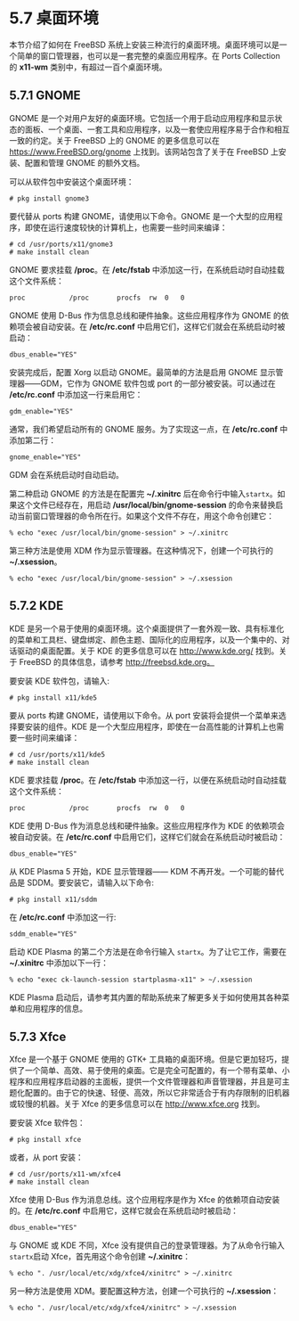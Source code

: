 # 5.7 桌面环境

本节介绍了如何在 FreeBSD 系统上安装三种流行的桌面环境。桌面环境可以是一个简单的窗口管理器，也可以是一套完整的桌面应用程序。在 Ports Collection 的 **x11-wm** 类别中，有超过一百个桌面环境。

## 5.7.1 GNOME

GNOME 是一个对用户友好的桌面环境。它包括一个用于启动应用程序和显示状态的面板、一个桌面、一套工具和应用程序，以及一套使应用程序易于合作和相互一致的约定。关于 FreeBSD 上的 GNOME 的更多信息可以在 <https://www.FreeBSD.org/gnome> 上找到。该网站包含了关于在 FreeBSD 上安装、配置和管理 GNOME 的额外文档。

可以从软件包中安装这个桌面环境：

```
# pkg install gnome3
```

要代替从 ports 构建 GNOME，请使用以下命令。GNOME 是一个大型的应用程序，即使在运行速度较快的计算机上，也需要一些时间来编译：
 
 ```
# cd /usr/ports/x11/gnome3
# make install clean
```

GNOME 要求挂载 **/proc**。在 **/etc/fstab** 中添加这一行，在系统启动时自动挂载这个文件系统：

```
proc           /proc       procfs  rw  0   0
```

GNOME 使用 D-Bus 作为信息总线和硬件抽象。这些应用程序作为 GNOME 的依赖项会被自动安装。在 **/etc/rc.conf** 中启用它们，这样它们就会在系统启动时被启动：

```
dbus_enable="YES"
```

安装完成后，配置 Xorg 以启动 GNOME。最简单的方法是启用 GNOME 显示管理器——GDM，它作为 GNOME 软件包或 port 的一部分被安装。可以通过在 **/etc/rc.conf** 中添加这一行来启用它：

```
gdm_enable="YES"
```

通常，我们希望启动所有的 GNOME 服务。为了实现这一点，在 **/etc/rc.conf** 中添加第二行：

```
gnome_enable="YES"
```

GDM 会在系统启动时自动启动。

第二种启动 GNOME 的方法是在配置完 **~/.xinitrc** 后在命令行中输入`startx`。如果这个文件已经存在，用启动 **/usr/local/bin/gnome-session** 的命令来替换启动当前窗口管理器的命令所在行。如果这个文件不存在，用这个命令创建它：

```
% echo "exec /usr/local/bin/gnome-session" > ~/.xinitrc
```

第三种方法是使用 XDM 作为显示管理器。在这种情况下，创建一个可执行的 **~/.xsession**。

```
% echo "exec /usr/local/bin/gnome-session" > ~/.xsession
```

## 5.7.2 KDE

KDE 是另一个易于使用的桌面环境。这个桌面提供了一套外观一致、具有标准化的菜单和工具栏、键盘绑定、颜色主题、国际化的应用程序，以及一个集中的、对话驱动的桌面配置。关于 KDE 的更多信息可以在 http://www.kde.org/ 找到。关于 FreeBSD 的具体信息，请参考 http://freebsd.kde.org。

要安装 KDE 软件包，请输入:

```
# pkg install x11/kde5    
```

要从 ports 构建 GNOME，请使用以下命令。从 port 安装将会提供一个菜单来选择要安装的组件。KDE 是一个大型应用程序，即使在一台高性能的计算机上也需要一些时间来编译：
 
 ```
# cd /usr/ports/x11/kde5
# make install clean
```
KDE 要求挂载 **/proc**。在 **/etc/fstab** 中添加这一行，以便在系统启动时自动挂载这个文件系统：

```
proc           /proc       procfs  rw  0   0
```

KDE 使用 D-Bus 作为消息总线和硬件抽象。这些应用程序作为 KDE 的依赖项会被自动安装。在 **/etc/rc.conf** 中启用它们，这样它们就会在系统启动时被启动：

```
dbus_enable="YES"
```

从 KDE Plasma 5 开始，KDE 显示管理器—— KDM 不再开发。一个可能的替代品是 SDDM。要安装它，请输入以下命令:

```
# pkg install x11/sddm
```

在 **/etc/rc.conf** 中添加这一行:

```
sddm_enable="YES"
```

启动 KDE Plasma 的第二个方法是在命令行输入 `startx`。为了让它工作，需要在 **~/.xinitrc** 中添加以下一行：

```
% echo "exec ck-launch-session startplasma-x11" > ~/.xsession
```

KDE Plasma 启动后，请参考其内置的帮助系统来了解更多关于如何使用其各种菜单和应用程序的信息。

## 5.7.3 Xfce

Xfce 是一个基于 GNOME 使用的 GTK+ 工具箱的桌面环境。但是它更加轻巧，提供了一个简单、高效、易于使用的桌面。它是完全可配置的，有一个带有菜单、小程序和应用程序启动器的主面板，提供一个文件管理器和声音管理器，并且是可主题化配置的。由于它的快速、轻便、高效，所以它非常适合于有内存限制的旧机器或较慢的机器。关于 Xfce 的更多信息可以在 http://www.xfce.org 找到。

要安装 Xfce 软件包：

```
# pkg install xfce
```   
或者，从 port 安装：

```
# cd /usr/ports/x11-wm/xfce4
# make install clean
```
Xfce 使用 D-Bus 作为消息总线。这个应用程序是作为 Xfce 的依赖项自动安装的。在 **/etc/rc.conf** 中启用它，这样它就会在系统启动时被启动：

```
dbus_enable="YES"
```

与 GNOME 或 KDE 不同，Xfce 没有提供自己的登录管理器。为了从命令行输入`startx`启动 Xfce，首先用这个命令创建 **~/.xinitrc**：

```
% echo ". /usr/local/etc/xdg/xfce4/xinitrc" > ~/.xinitrc
```

另一种方法是使用 XDM。要配置这种方法，创建一个可执行的 **~/.xsession**：

```
% echo ". /usr/local/etc/xdg/xfce4/xinitrc" > ~/.xsession
```
